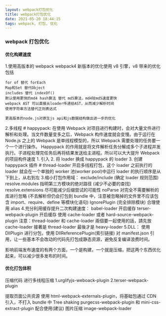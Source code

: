 ```yaml
---
layout: webpack打包优化
title: webpack打包优化
date: 2021-05-20 18:44:15
tags: webpack, 打包, 优化
---
```


### webpack 打包优化

#### 优化构建速度

1.使用高版本的 webpack
webpack4 新版本的优化使用 v8 引擎，v8 带来的优化包括

    for of 替代 forEach
    Map和Set 替代Object
    includes 替代 indexOf()
    默认使用更快的md4 hash算法 替代 md5算法，md4较md5速度更快
    webpack AST 可以直接从loader传递给AST，从而减少解析时间
    使用字符串方法替代正则表达式

    更高版本的node.js对原生js api和js数据结构做出进一步的优化

2.多线程 # happypack:
在使用 Webpack 对项目进行构建时，会对大量文件进行解析和处理。当文件数量变多之后，Webpack 构件速度就会变慢。由于运行在 Node.js 之上的 Webpack 是单线程模型的，所以 Webpack 需要处理的任务要一个一个进行操作。
Happypack 的作用就是将文件解析任务分解成多个子进程并发执行。子进程处理完任务后再将结果发送给主进程。所以可以大大提升 Webpack 的项目构件速度 1. 引入 2. 将 loader 换成 happypack 的 loader 3. 创建 happypack 插件 # thread-loader
开启多线程打包，这个 loader 之前执行的 loader 就会在一个单独的 worker 池(worker pool)中运行
loader 的执行顺序是从下到上，从右到左 3.缩小打包作用域：
exclude/include (确定 loader 规则范围)
resolve.modules 指明第三方模块的绝对路径 (减少不必要的查找)
resolve.extensions 尽可能减少后缀尝试的可能性
noParse 对完全不需要解析的库进行忽略 (不去解析但仍会打包到 bundle 中，注意被忽略掉的文件里不应该包含 import、require、define 等模块化语句)
IgnorePlugin (完全排除模块)
合理使用 alias 4.充分利用缓存提升二次构建速度：
babel-loader 开启缓存
terser-webpack-plugin 开启缓存
使用 cache-loader 或者 hard-source-webpack-plugin
注意：thread-loader 和 cache-loader 兩個要一起使用的話，請先放 cache-loader 接著是 thread-loader 最後才是 heavy-loader
5.DLL：
使用 DllPlugin 进行分包，使用 DllReferencePlugin(索引链接) 对 manifest.json 引用，让一些基本不会改动的代码先打包成静态资源，避免反复编译浪费时间。

影响前端发布速度的有两个方面，一个是构建，一个就是压缩，把这两个东西优化起来，可以减少很多发布的时间。

#### 优化打包体积

压缩代码
进行多线程压缩
1.urglifyjs-weboack-plugin
2.terser-webpack-plugin

提取页面公共资源
使用 html-webpack-externals-plugin，将基础包通过 CDN 引入，不打入 bundle 中
Tree shaking
purgecss-webpack-plugin 和 mini-css-extract-plugin 配合使用(建议)
图片压缩
image-webpack-loader
